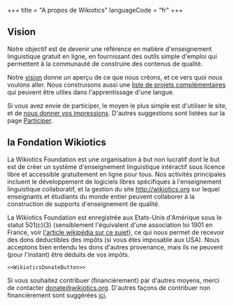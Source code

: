 +++
title = "A propos de Wikiotics"
languageCode = "fr"
+++

## Vision

Notre objectif est de devenir une référence en matière d'enseignement
linguistique gratuit en ligne, en fournissant des outils simple d'emploi
qui permettent à la communauté de construire des contenus de qualité.

Notre [vision](/fr/vision) donne un aperçu de ce que nous créons, et ce
vers quoi nous voulons aller. Nous construisons aussi une [liste de
projets complémentaires](/fr/Links) qui peuvent être utiles dans
l'apprentissage d'une langue.

Si vous avez envie de participer, le moyen le plus simple est d'utiliser
le site, et de [nous donner vos
impressions](/group/wikiotics/fr/contact). D'autres suggestions sont
listées sur la page [Participer](/fr/aide/Participer).

## la Fondation Wikiotics

La Wikiotics Foundation est une organisation à but non lucratif dont le
but est de créer un système d'enseignement linguistique intéractif sous
licence libre et accessible gratuitement en ligne pour tous. Nos
activités principales incluent le développement de logiciels libres
spécifiques à l'enseignement linguistique collaboratif, et la gestion
du site <http://wikiotics.org> sur lequel enseignants et étudiants du
monde entier peuvent collaborer à la construction de supports
d'enseignement de qualité.

La Wikiotics Foundation est enregistrée aux Etats-Unis d'Amérique sous
le statut 501(c)(3) (sensiblement l'équivalent d'une association loi
1901 en France, voir [l'article wikipédia sur ce
sujet](http://fr.wikipedia.org/wiki/501c)), ce qui nous permet de
recevoir des dons déductibles des impôts (si vous êtes imposable aux
USA). Nous acceptons bien entendu les dons d'autres provenance, mais ils
ne peuvent (pour l'instant) être déduits de vos impôts.

`<<WikioticsDonateButton>>`

Si vous souhaitez contribuer (financièrement) par d'autres moyens, merci
de contacter donate@wikiotics.org. D'autres façons de contribuer non
financièrement sont suggérées [ici](/fr/aide/Participer).
